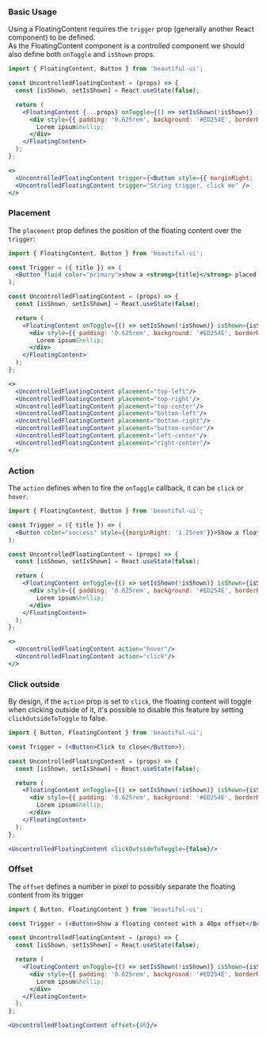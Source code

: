 ### Basic Usage

Using a FloatingContent requires the `trigger` prop (generally another React component) to be defined.
<br/>
As the FloatingContent component is a controlled component we should also define both `onToggle`
and `isShown` props.

```jsx
import { FloatingContent, Button } from 'beautiful-ui';

const UncontrolledFloatingContent = (props) => {
  const [isShown, setIsShown] = React.useState(false); 

  return (
    <FloatingContent {...props} onToggle={() => setIsShown(!isShown)} isShown={isShown}>
      <div style={{ padding: '0.625rem', background: '#ED254E', borderRadius: '0.315rem' }}>
        Lorem ipsum&hellip;
      </div>
    </FloatingContent>
  );
};

<>
  <UncontrolledFloatingContent trigger={<Button style={{ marginRight: '1rem' }}>Button trigger, click me</Button>} />
  <UncontrolledFloatingContent trigger="String trigger, click me" />
</>
```

### Placement

The `placement` prop defines the position of the floating content over the `trigger`:

```jsx
import { FloatingContent, Button } from 'beautiful-ui';

const Trigger = ({ title }) => (
  <Button fluid color="primary">show a <strong>{title}</strong> placed floating content</Button>
);

const UncontrolledFloatingContent = (props) => {
  const [isShown, setIsShown] = React.useState(false); 

  return (
    <FloatingContent onToggle={() => setIsShown(!isShown)} isShown={isShown} trigger={<Trigger title={props.placement} />} {...props} >
      <div style={{ padding: '0.625rem', background: '#ED254E', borderRadius: '0.315rem' }}>
        Lorem ipsum&hellip;
      </div>
    </FloatingContent>
  );
};

<>
  <UncontrolledFloatingContent placement="top-left"/>
  <UncontrolledFloatingContent placement="top-right"/>
  <UncontrolledFloatingContent placement="top-center"/>
  <UncontrolledFloatingContent placement="bottom-left"/>
  <UncontrolledFloatingContent placement="bottom-right"/>
  <UncontrolledFloatingContent placement="bottom-center"/>
  <UncontrolledFloatingContent placement="left-center"/>
  <UncontrolledFloatingContent placement="right-center"/>
</>
```

### Action

The `action` defines when to fire the `onToggle` callback, it can be `click` or `hover`.

```jsx
import { FloatingContent, Button } from 'beautiful-ui';

const Trigger = ({ title }) => (
  <Button color="success" style={{marginRight: '1.25rem'}}>Show a floating content on <strong>{title}</strong></Button>
);

const UncontrolledFloatingContent = (props) => {
  const [isShown, setIsShown] = React.useState(false); 

  return (
    <FloatingContent onToggle={() => setIsShown(!isShown)} isShown={isShown} trigger={<Trigger title={props.action} />} {...props} >
      <div style={{ padding: '0.625rem', background: '#ED254E', borderRadius: '0.315rem' }}>
        Lorem ipsum&hellip;
      </div>
    </FloatingContent>
  );
};

<>
  <UncontrolledFloatingContent action="hover"/>
  <UncontrolledFloatingContent action="click"/>
</>
```

### Click outside

By design, if the `action` prop is set to `click`, the floating content will toggle when clicking 
outside of it, it's possible to disable this feature by setting `clickOutsideToToggle` to false.

```jsx 
import { Button, FloatingContent } from 'beautiful-ui';

const Trigger = (<Button>Click to close</Button>);

const UncontrolledFloatingContent = (props) => {
  const [isShown, setIsShown] = React.useState(false); 

  return (
    <FloatingContent onToggle={() => setIsShown(!isShown)} isShown={isShown} trigger={Trigger} {...props} >
      <div style={{ padding: '0.625rem', background: '#ED254E', borderRadius: '0.315rem' }}>
        Lorem ipsum&hellip;
      </div>
    </FloatingContent>
  );
};

<UncontrolledFloatingContent clickOutsideToToggle={false}/>
```


### Offset

The `offset` defines a number in pixel to possibly separate the floating content from its trigger

```jsx
import { Button, FloatingContent } from 'beautiful-ui';

const Trigger = (<Button>Show a floating content with a 40px offset</Button>);

const UncontrolledFloatingContent = (props) => {
  const [isShown, setIsShown] = React.useState(false); 

  return (
    <FloatingContent onToggle={() => setIsShown(!isShown)} isShown={isShown} trigger={Trigger} {...props} >
      <div style={{ padding: '0.625rem', background: '#ED254E', borderRadius: '0.315rem' }}>
        Lorem ipsum&hellip;
      </div>
    </FloatingContent>
  );
};

<UncontrolledFloatingContent offset={40}/>
```
